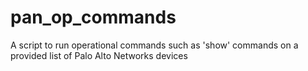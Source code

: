 # pan_op_commands
A script to run operational commands such as 'show' commands on a provided list of Palo Alto Networks devices
